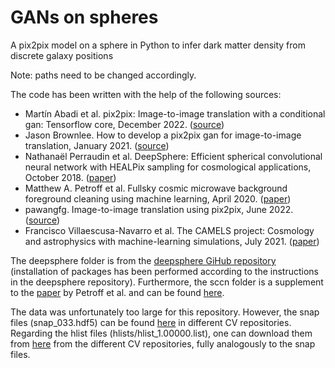 # GANs on spheres
A pix2pix model on a sphere in Python to infer dark matter density from discrete galaxy positions

Note: paths need to be changed accordingly.

The code has been written with the help of the following sources: 
+ Martín Abadi et al. pix2pix: Image-to-image translation with a conditional gan: Tensorflow core,
December 2022. ([source](https://www.tensorflow.org/tutorials/generative/pix2pix))
+ Jason Brownlee. How to develop a pix2pix gan for image-to-image translation, January 2021. ([source](https://machinelearningmastery.com/how-to-develop-a-pix2pix-gan-for-image-to-image-translation/))
+ Nathanaël Perraudin et al. DeepSphere: Efficient spherical convolutional neural network with HEALPix sampling for cosmological applications, October 2018. ([paper](https://arxiv.org/abs/1810.12186))
+ Matthew A. Petroff et al. Fullsky cosmic microwave background foreground cleaning using machine learning, April 2020. ([paper](https://arxiv.org/abs/2004.11507))
+ pawangfg. Image-to-image translation using pix2pix, June 2022. ([source](https://www.geeksforgeeks.org/image-to-image-translation-using-pix2pix/))
+ Francisco Villaescusa-Navarro et al. The CAMELS project: Cosmology and astrophysics with machine-learning simulations, July 2021. ([paper](https://doi.org/10.3847%2F1538-4357%2Fabf7ba))


The deepsphere folder is from the [deepsphere GiHub repository](https://github.com/deepsphere/deepsphere-cosmo-tf2) (installation of packages has been performed according to the instructions in the deepsphere repository). Furthermore, the sccn folder is a supplement to the [paper](https://arxiv.org/abs/2004.11507) by Petroff et al. and can be found [here](https://zenodo.org/record/3764069#.ZABja4DMIvk).

The data was unfortunately too large for this repository. However, the snap files (snap_033.hdf5) can be found [here](https://users.flatironinstitute.org/~camels/Sims/IllustrisTNG/) in different CV repositories. Regarding the hlist files (hlists/hlist_1.00000.list), one can download them from [here](https://users.flatironinstitute.org/~camels/Rockstar/IllustrisTNG/) from the different CV repositories, fully analogously to the snap files.
